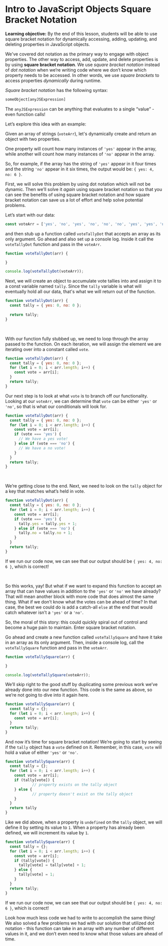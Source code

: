 <h1>
  <span class="headline">Intro to JavaScript Objects</span>
  <span class="subhead">Square Bracket Notation</span>
</h1>


**Learning objective:** By the end of this lesson, students will be able to use square bracket notation for dynamically accessing, adding, updating, and deleting properties in JavaScript objects.

We've covered dot notation as the primary way to engage with object properties. The other way to access, add, update, and delete properties is by using **square bracket notation**. We use *square bracket notation* instead of *dot notation* when we’re writing code where we don’t know which property needs to be accessed. In other words, we use *square brackets* to access properties *dynamically* during runtime.

*Square bracket notation* has the following syntax:
```javascript
someObject[anyJSExpression]
```

The `anyJSExpression` can be anything that evaluates to a single “value” - even function calls!

Let’s explore this idea with an example: 

Given an array of strings (`voteArr`), let's dynamically create and return an object with two properties.

One property will count how many instances of `'yes'` appear in the array, while another will count how many instances of `'no'` appear in the array.

So, for example, if the array has the string of `'yes'` appear in it four times and the string `'no'` appear in it six times, the output would be: `{ yes: 4, no: 6 }`.

First, we will solve this problem by using dot notation which will not be dynamic. Then we’ll solve it *again* using square bracket notation so that you can see the benefits of using square bracket notation and how square bracket notation can save us a lot of effort and help solve potential problems.

Let’s start with our data:

```javascript
const voteArr = ['yes', 'no', 'yes', 'no', 'no', 'no', 'yes', 'yes', 'no', 'no']
```

and then stub up a function called `voteTallyDot` that accepts an array as its only argument. Go ahead and also set up a console log. Inside it call the `voteTallyDot` function and pass in the `voteArr`.

```javascript
function voteTallyDot(arr) {

}

console.log(voteTallyDot(voteArr));
```

Next, we will create an object to accumulate vote tallies into and assign it to a const variable named `tally`. Since the `tally` variable is what will eventually hold all our data, that's what we will return out of the function.

```javascript
function voteTallyDot(arr) {
  const tally = { yes: 0, no: 0 };
	
  return tally;
}
```

<br>

With our function fully stubbed up, we need to loop through the array passed to the function. On each iteration, we will assign the element we are iterating over into a constant called `vote`.

```javascript
function voteTallyDot(arr) {
  const tally = { yes: 0, no: 0 };
  for (let i = 0; i < arr.length; i++) {
    const vote = arr[i];
  }
  return tally;
}
```

Our next step is to look at what `vote` is to branch off our functionality. Looking at our `voteArr`, we can determine that `vote` can be either `'yes'` or `'no'`, so that is what our conditionals will look for.

```javascript
function voteTallyDot(arr) {
  const tally = { yes: 0, no: 0 };
  for (let i = 0; i < arr.length; i++) {
    const vote = arr[i];
    if (vote === 'yes') {
      // We have a yes vote!
    } else if (vote === 'no') {
      // We have a no vote! 
    }
  }
  return tally;
}
```

<br>

We’re getting close to the end. Next, we need to look on the `tally` object for a key that matches what’s held in vote. 

```javascript
function voteTallyDot(arr) {
  const tally = { yes: 0, no: 0 };
  for (let i = 0; i < arr.length; i++) {
    const vote = arr[i];
    if (vote === 'yes') {
      tally.yes = tally.yes + 1;
    } else if (vote === 'no') {
      tally.no = tally.no + 1;
    }
  }
  return tally;
}
```

If we run our code now, we can see that our output should be `{ yes: 4, no: 6 }`,  which is correct!

<br>

So this works, yay! But what if we want to expand this function to accept an array that can have values in addition to the `'yes'` or `'no'` we have already? That will mean another block with more code that does almost the same thing. What if we don’t know what the votes can be ahead of time? In that case, the best we could do is add a catch-all `else` at the end that would catch whatever isn’t a `'yes'` or a `'no'`. 

So, the moral of this story: this could quickly spiral out of control and become a huge pain to maintain. Enter square bracket notation. 

Go ahead and create a new function called `voteTallySquare` and have it take in an array as its only argument. Then, inside a console log, call the `voteTallySquare` function and pass in the `voteArr`.

```javascript
function voteTallySquare(arr) {

}

console.log(voteTallySquare(voteArr));
```

We’ll skip right to the good stuff by duplicating some previous work we’ve already done into our new function. This code is the same as above, so we’re not going to dive into it again here.


```javascript
function voteTallySquare(arr) {
  const tally = {};
  for (let i = 0; i < arr.length; i++) {
    const vote = arr[i];
  }
  return tally;
}
```

And now it’s time for square bracket notation! We’re going to start by seeing if the `tally` object has a `vote` defined on it. Remember, in this case, `vote` will hold a value of either `'yes'` or `'no'`. 

```javascript
function voteTallySquare(arr) {
  const tally = {};
  for (let i = 0; i < arr.length; i++) {
    const vote = arr[i];
    if (tally[vote]) {
			// property exists on the tally object
    } else {
			// property doesn't exist on the tally object
    }
  }
  return tally
}
```

Like we did above, when a property is `undefined` on the `tally` object, we will define it by setting its value to `1`. When a property has already been defined, we will increment its value by `1`.

```javascript
function voteTallySquare(arr) {
  const tally = {};
  for (let i = 0; i < arr.length; i++) {
    const vote = arr[i];
    if (tally[vote]) {
      tally[vote] = tally[vote] + 1;
    } else {
      tally[vote] = 1;
    }
  }
  return tally;
}
```

If we run our code now, we can see that our output should be `{ yes: 4, no: 6 }`, which is correct!

Look how much less code we had to write to accomplish the same thing! We also solved a few problems we had with our solution that utilized dot notation - this function can take in an array with any number of different values in it, and we don’t even need to know what those values are ahead of time.